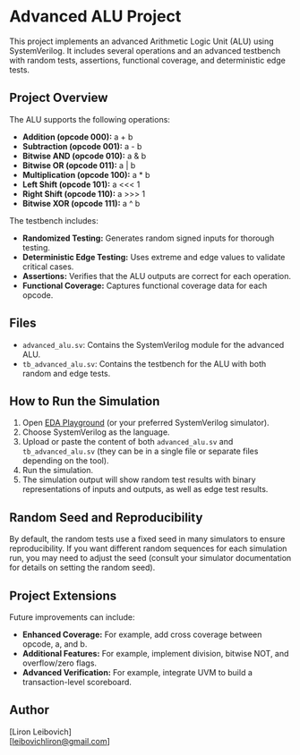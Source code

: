 # Advanced ALU Project

This project implements an advanced Arithmetic Logic Unit (ALU) using SystemVerilog. It includes several operations and an advanced testbench with random tests, assertions, functional coverage, and deterministic edge tests.

## Project Overview

The ALU supports the following operations:
- **Addition (opcode 000):** a + b
- **Subtraction (opcode 001):** a - b
- **Bitwise AND (opcode 010):** a & b
- **Bitwise OR (opcode 011):** a | b
- **Multiplication (opcode 100):** a * b
- **Left Shift (opcode 101):** a <<< 1
- **Right Shift (opcode 110):** a >>> 1
- **Bitwise XOR (opcode 111):** a ^ b

The testbench includes:
- **Randomized Testing:** Generates random signed inputs for thorough testing.
- **Deterministic Edge Testing:** Uses extreme and edge values to validate critical cases.
- **Assertions:** Verifies that the ALU outputs are correct for each operation.
- **Functional Coverage:** Captures functional coverage data for each opcode.

## Files

- `advanced_alu.sv`: Contains the SystemVerilog module for the advanced ALU.
- `tb_advanced_alu.sv`: Contains the testbench for the ALU with both random and edge tests.

## How to Run the Simulation

1. Open [EDA Playground](https://www.edaplayground.com/) (or your preferred SystemVerilog simulator).
2. Choose SystemVerilog as the language.
3. Upload or paste the content of both `advanced_alu.sv` and `tb_advanced_alu.sv` (they can be in a single file or separate files depending on the tool).
4. Run the simulation.
5. The simulation output will show random test results with binary representations of inputs and outputs, as well as edge test results.

## Random Seed and Reproducibility

By default, the random tests use a fixed seed in many simulators to ensure reproducibility. If you want different random sequences for each simulation run, you may need to adjust the seed (consult your simulator documentation for details on setting the random seed).

## Project Extensions

Future improvements can include:
- **Enhanced Coverage:** For example, add cross coverage between opcode, a, and b.
- **Additional Features:** For example, implement division, bitwise NOT, and overflow/zero flags.
- **Advanced Verification:** For example, integrate UVM to build a transaction-level scoreboard.


## Author

[Liron Leibovich]  
[leibovichliron@gmail.com]

